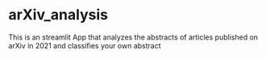 # arXiv_analysis
This is an streamlit App that analyzes the abstracts of articles published on arXiv in 2021 and classifies your own abstract
